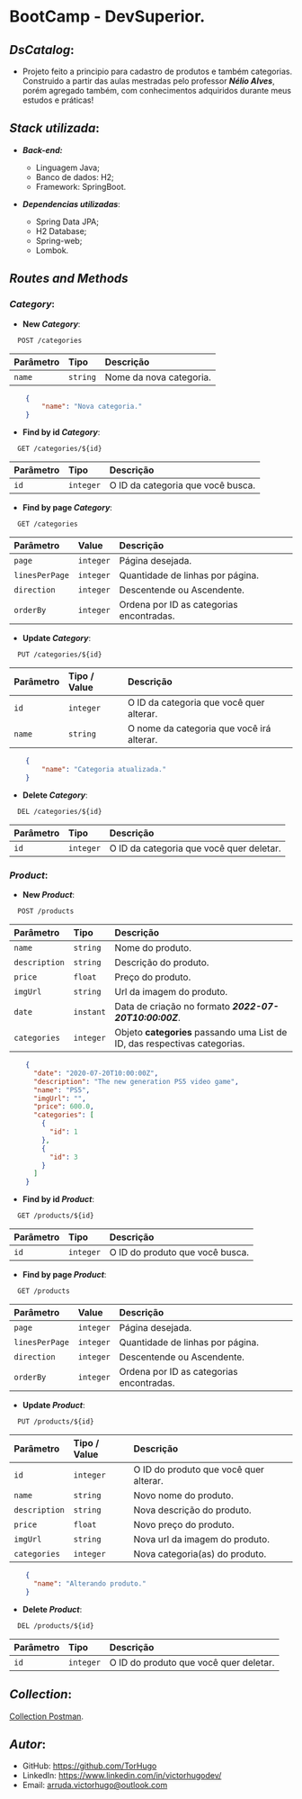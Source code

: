 
# BootCamp - DevSuperior. 
## _**DsCatalog**_:
- Projeto feito a principio para cadastro de produtos e também categorias. Construido a partir das aulas mestradas pelo professor _**Nélio Alves**_, porém agregado também, com conhecimentos adquiridos durante meus estudos e práticas!     


## _**Stack utilizada**_:
- **_Back-end:_** 
    - Linguagem Java;
    - Banco de dados: H2;
    - Framework: SpringBoot. 
    
- **_Dependencias utilizadas_**:
    - Spring Data JPA;
    - H2 Database;
    - Spring-web;
    - Lombok.

## _**Routes and Methods**_
### _**Category**_:

- **New _Category_**:

```http
  POST /categories
```

| Parâmetro   | Tipo       | Descrição                           |
| :---------- | :--------- | :---------------------------------- |
| `name` | `string` | Nome da nova categoria. |

```json
    {
        "name": "Nova categoria."
    }
```

- **Find by id _Category_**:

```http
  GET /categories/${id}
```

| Parâmetro   | Tipo       | Descrição                                   |
| :---------- | :--------- | :------------------------------------------ |
| `id`      | `integer` | O ID da categoria que você busca. |

- **Find by page _Category_**:

```http
  GET /categories
```

| Parâmetro   | Value       | Descrição                                   |
| :---------- | :--------- | :------------------------------------------ |
| `page`      | `integer` | Página desejada. |
| `linesPerPage`      | `integer` | Quantidade de linhas por página. |
| `direction`      | `integer` | Descentende ou Ascendente. |
| `orderBy`      | `integer` | Ordena por ID as categorias encontradas. |

- **Update _Category_**:

```http
  PUT /categories/${id}
```

| Parâmetro   | Tipo  / Value     | Descrição                                   |
| :---------- | :--------- | :------------------------------------------ |
| `id`      | `integer` | O ID da categoria que você quer alterar. |
| `name`      | `string` | O nome da categoria que você irá alterar. |

```json
    {
        "name": "Categoria atualizada."
    }
```

- **Delete _Category_**:

```http
  DEL /categories/${id}
```

| Parâmetro   | Tipo       | Descrição                                   |
| :---------- | :--------- | :------------------------------------------ |
| `id`      | `integer` | O ID da categoria que você quer deletar. |

### _**Product**_:

- **New _Product_**:

```http
  POST /products
```

| Parâmetro   | Tipo       | Descrição                           |
| :---------- | :--------- | :---------------------------------- |
| `name` | `string` | Nome do produto. |
| `description` | `string` | Descrição do produto. |
| `price` | `float` | Preço do produto. |
| `imgUrl` | `string` | Url da imagem do produto. |
| `date` | `instant` | Data de criação no formato _**2022-07-20T10:00:00Z**_. |
| `categories` | `integer` | Objeto **categories** passando uma List de ID, das respectivas categorias. |

```json
    {
      "date": "2020-07-20T10:00:00Z",
      "description": "The new generation PS5 video game",
      "name": "PS5",
      "imgUrl": "",
      "price": 600.0,
      "categories": [
        {
          "id": 1
        },
        {
          "id": 3
        }
      ]
    }
```

- **Find by id _Product_**:

```http
  GET /products/${id}
```

| Parâmetro   | Tipo       | Descrição                                   |
| :---------- | :--------- | :------------------------------------------ |
| `id`      | `integer` | O ID do produto que você busca. |

- **Find by page _Product_**:

```http
  GET /products
```

| Parâmetro   | Value       | Descrição                                   |
| :---------- | :--------- | :------------------------------------------ |
| `page`      | `integer` | Página desejada. |
| `linesPerPage`      | `integer` | Quantidade de linhas por página. |
| `direction`      | `integer` | Descentende ou Ascendente. |
| `orderBy`      | `integer` | Ordena por ID as categorias encontradas. |

- **Update _Product_**:

```http
  PUT /products/${id}
```

| Parâmetro   | Tipo  / Value     | Descrição                                   |
| :---------- | :--------- | :------------------------------------------ |
| `id`      | `integer` | O ID do produto que você quer alterar. |
| `name` | `string` | Novo nome do produto. |
| `description` | `string` | Nova descrição do produto. |
| `price` | `float` | Novo preço do produto. |
| `imgUrl` | `string` | Nova url da imagem do produto. |
| `categories` | `integer` | Nova categoria(as) do produto. |

```json
    {
      "name": "Alterando produto."
    }
```

- **Delete _Product_**:

```http
  DEL /products/${id}
```

| Parâmetro   | Tipo       | Descrição                                   |
| :---------- | :--------- | :------------------------------------------ |
| `id`      | `integer` | O ID do produto que você quer deletar. |

## **_Collection_**:
[Collection Postman](/collection/BootCamp%20-%20DevSuperior.postman_collection.json).

## _**Autor**_:

- GitHub: https://github.com/TorHugo
- LinkedIn: https://www.linkedin.com/in/victorhugodev/
- Email: arruda.victorhugo@outlook.com

